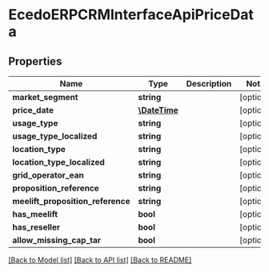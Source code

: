 # EcedoERPCRMInterfaceApiPriceData

## Properties
Name | Type | Description | Notes
------------ | ------------- | ------------- | -------------
**market_segment** | **string** |  | [optional] 
**price_date** | [**\DateTime**](\DateTime.md) |  | [optional] 
**usage_type** | **string** |  | [optional] 
**usage_type_localized** | **string** |  | [optional] 
**location_type** | **string** |  | [optional] 
**location_type_localized** | **string** |  | [optional] 
**grid_operator_ean** | **string** |  | [optional] 
**proposition_reference** | **string** |  | [optional] 
**meelift_proposition_reference** | **string** |  | [optional] 
**has_meelift** | **bool** |  | [optional] 
**has_reseller** | **bool** |  | [optional] 
**allow_missing_cap_tar** | **bool** |  | [optional] 

[[Back to Model list]](../README.md#documentation-for-models) [[Back to API list]](../README.md#documentation-for-api-endpoints) [[Back to README]](../README.md)


